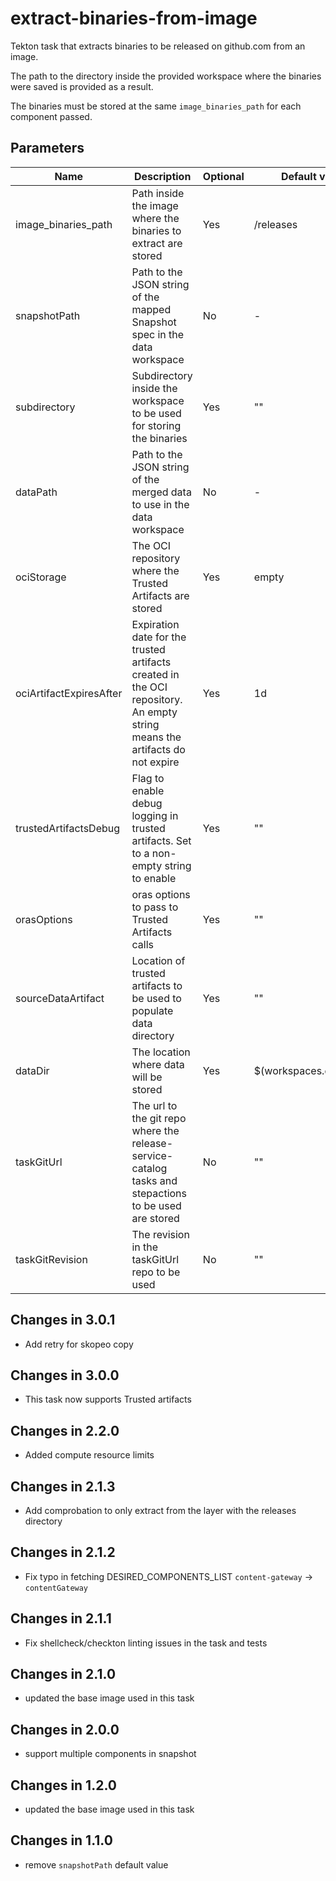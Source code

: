 # extract-binaries-from-image

Tekton task that extracts binaries to be released on github.com from an image.

The path to the directory inside the provided workspace where the binaries were
saved is provided as a result.

The binaries must be stored at the same `image_binaries_path` for each component
passed.

## Parameters

| Name                       | Description                                                                                                                | Optional  | Default value           |
|----------------------------|----------------------------------------------------------------------------------------------------------------------------|-----------|-------------------------|
| image_binaries_path        | Path inside the image where the binaries to extract are stored                                                             | Yes       | /releases               |
| snapshotPath               | Path to the JSON string of the mapped Snapshot spec in the data workspace                                                  | No        | -                       |
| subdirectory               | Subdirectory inside the workspace to be used for storing the binaries                                                      | Yes       | ""                      |
| dataPath                   | Path to the JSON string of the merged data to use in the data workspace                                                    | No        | -                       |
| ociStorage                 | The OCI repository where the Trusted Artifacts are stored                                                                  | Yes       | empty                   |
| ociArtifactExpiresAfter    | Expiration date for the trusted artifacts created in the OCI repository. An empty string means the artifacts do not expire | Yes       | 1d                      |
| trustedArtifactsDebug      | Flag to enable debug logging in trusted artifacts. Set to a non-empty string to enable                                     | Yes       | ""                      |
| orasOptions                | oras options to pass to Trusted Artifacts calls                                                                            | Yes       | ""                      |
| sourceDataArtifact         | Location of trusted artifacts to be used to populate data directory                                                        | Yes       | ""                      |
| dataDir                    | The location where data will be stored                                                                                     | Yes       | $(workspaces.data.path) |
| taskGitUrl                 | The url to the git repo where the release-service-catalog tasks and stepactions to be used are stored                      | No        | ""                      |
| taskGitRevision            | The revision in the taskGitUrl repo to be used                                                                             | No        | ""                      |

## Changes in 3.0.1
* Add retry for skopeo copy

## Changes in 3.0.0
* This task now supports Trusted artifacts

## Changes in 2.2.0
* Added compute resource limits

## Changes in 2.1.3
* Add comprobation to only extract from the layer with the releases directory

## Changes in 2.1.2
* Fix typo in fetching DESIRED_COMPONENTS_LIST `content-gateway` -> `contentGateway`

## Changes in 2.1.1
* Fix shellcheck/checkton linting issues in the task and tests

## Changes in 2.1.0
* updated the base image used in this task

## Changes in 2.0.0
* support multiple components in snapshot

## Changes in 1.2.0
* updated the base image used in this task

## Changes in 1.1.0
* remove `snapshotPath` default value
